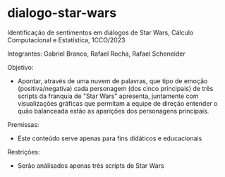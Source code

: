 # dialogo-star-wars

Identificação de sentimentos em diálogos de Star Wars, Cálculo Computacional e Estatística, 1CCO/2023

Integrantes:
Gabriel Branco,
Rafael Rocha, 
Rafael Scheneider

Objetivo:
- Apontar, através de uma nuvem de palavras, que tipo de emoção (positiva/negativa) cada personagem (dos cinco principais) de três scripts da franquia de "Star Wars" apresenta, juntamente com visualizações gráficas que permitam a equipe de direção entender o quão balanceada estão as aparições dos personagens principais.

Premissas:
- Este conteúdo serve apenas para fins didáticos e educacionais

Restrições:
- Serão análisados apenas três scripts de Star Wars


